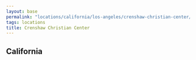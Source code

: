```yaml
---
layout: base
permalink: "locations/california/los-angeles/crenshaw-christian-center/"
tags: locations
title: Crenshaw Christian Center
---
```

## California